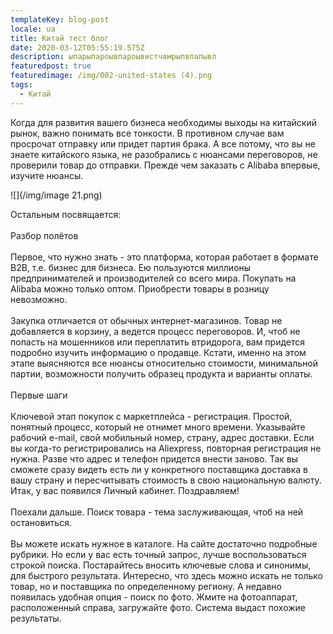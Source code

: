 ```yaml
---
templateKey: blog-post
locale: ua
title: Китай тест блог
date: 2020-03-12T05:55:19.575Z
description: ыпарыпароывпароывистчвмрыпвлапывл
featuredpost: true
featuredimage: /img/002-united-states (4).png
tags:
  - Китай
---
```

Когда для развития вашего бизнеса необходимы выходы на китайский рынок, важно понимать все тонкости. В противном случае вам просрочат отправку или придет партия брака. А все потому, что вы не знаете китайского языка, не разобрались с нюансами переговоров, не проверили товар до отправки. Прежде чем заказать с Alibaba впервые, изучите нюансы.

![](/img/image 21.png)

Остальным посвящается:\
\
Разбор полётов\
\
Первое, что нужно знать - это платформа, которая работает в формате B2B, т.е. бизнес для бизнеса. Ею пользуются миллионы предпринимателей и производителей со всего мира. Покупать на Alibaba можно только оптом. Приобрести товары в розницу невозможно.\
\
Закупка отличается от обычных интернет-магазинов. Товар не добавляется в корзину, а ведется процесс переговоров. И, чтоб не попасть на мошенников или переплатить втридорога, вам придется подробно изучить информацию о продавце. Кстати, именно на этом этапе выясняются все нюансы относительно стоимости, минимальной партии, возможности получить образец продукта и варианты оплаты.\
\
Первые шаги\
\
Ключевой этап покупок с маркетплейса - регистрация. Простой, понятный процесс, который не отнимет много времени. Указывайте рабочий e-mail, свой мобильный номер, страну, адрес доставки. Если вы когда-то регистрировались на Aliexpress, повторная регистрация не нужна. Разве что адрес и телефон придется внести заново. Так вы сможете сразу видеть есть ли у конкретного поставщика доставка в вашу страну и пересчитывать стоимость в свою национальную валюту. Итак, у вас появился Личный кабинет. Поздравляем!\
\
Поехали дальше. Поиск товара - тема заслуживающая, чтоб на ней остановиться.\
\
Вы можете искать нужное в каталоге. На сайте достаточно подробные рубрики. Но если у вас есть точный запрос, лучше воспользоваться строкой поиска. Постарайтесь вносить ключевые слова и синонимы, для быстрого результата. Интересно, что здесь можно искать не только товар, но и поставщика по определенному региону. А недавно появилась удобная опция - поиск по фото. Жмите на фотоаппарат, расположенный справа, загружайте фото. Система выдаст похожие результаты.
